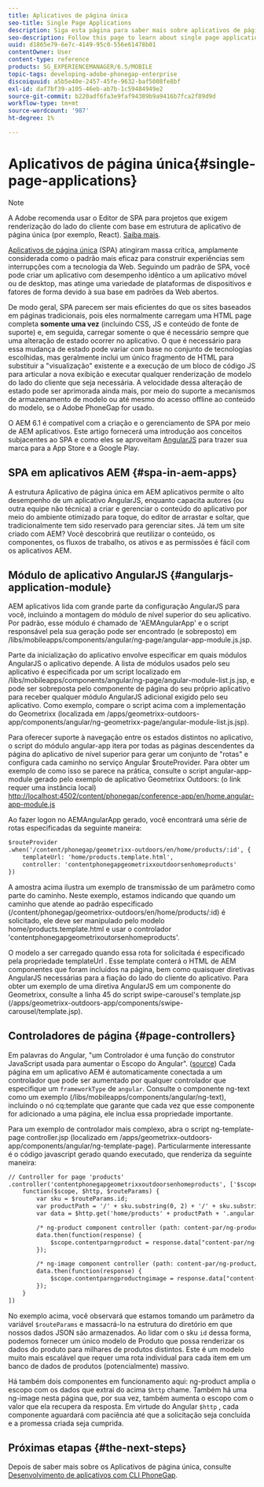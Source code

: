 ```yaml
---
title: Aplicativos de página única
seo-title: Single Page Applications
description: Siga esta página para saber mais sobre aplicativos de página única, ou seja, você pode criar um aplicativo com desempenho idêntico em um desktop ou aplicativo móvel.
seo-description: Follow this page to learn about single page applications, that is, you can create an application that performs identically to a desktop or mobile application.
uuid: d1865e79-6e7c-4149-95c0-556e61478b01
contentOwner: User
content-type: reference
products: SG_EXPERIENCEMANAGER/6.5/MOBILE
topic-tags: developing-adobe-phonegap-enterprise
discoiquuid: a5b5e40e-2457-45fe-9632-baf5008fe8bf
exl-id: daf7bf39-a105-46eb-ab7b-1c59484949e2
source-git-commit: b220adf6fa3e9faf94389b9a9416b7fca2f89d9d
workflow-type: tm+mt
source-wordcount: '987'
ht-degree: 1%

---
```


# Aplicativos de página única{#single-page-applications}

>[!NOTE]
>
>A Adobe recomenda usar o Editor de SPA para projetos que exigem renderização do lado do cliente com base em estrutura de aplicativo de página única (por exemplo, React). [Saiba mais](/help/sites-developing/spa-overview.md).

[Aplicativos de página única](https://en.wikipedia.org/wiki/Single-page_application) (SPA) atingiram massa crítica, amplamente considerada como o padrão mais eficaz para construir experiências sem interrupções com a tecnologia da Web. Seguindo um padrão de SPA, você pode criar um aplicativo com desempenho idêntico a um aplicativo móvel ou de desktop, mas atinge uma variedade de plataformas de dispositivos e fatores de forma devido à sua base em padrões da Web abertos.

De modo geral, SPA parecem ser mais eficientes do que os sites baseados em páginas tradicionais, pois eles normalmente carregam uma HTML page completa **somente uma vez** (incluindo CSS, JS e conteúdo de fonte de suporte) e, em seguida, carregar somente o que é necessário sempre que uma alteração de estado ocorrer no aplicativo. O que é necessário para essa mudança de estado pode variar com base no conjunto de tecnologias escolhidas, mas geralmente inclui um único fragmento de HTML para substituir a &quot;visualização&quot; existente e a execução de um bloco de código JS para articular a nova exibição e executar qualquer renderização de modelo do lado do cliente que seja necessária. A velocidade dessa alteração de estado pode ser aprimorada ainda mais, por meio do suporte a mecanismos de armazenamento de modelo ou até mesmo do acesso offline ao conteúdo do modelo, se o Adobe PhoneGap for usado.

O AEM 6.1 é compatível com a criação e o gerenciamento de SPA por meio de AEM aplicativos. Este artigo fornecerá uma introdução aos conceitos subjacentes ao SPA e como eles se aproveitam [AngularJS](https://angularjs.org/) para trazer sua marca para a App Store e a Google Play.

## SPA em aplicativos AEM {#spa-in-aem-apps}

A estrutura Aplicativo de página única em AEM aplicativos permite o alto desempenho de um aplicativo AngularJS, enquanto capacita autores (ou outra equipe não técnica) a criar e gerenciar o conteúdo do aplicativo por meio do ambiente otimizado para toque, do editor de arrastar e soltar, que tradicionalmente tem sido reservado para gerenciar sites. Já tem um site criado com AEM? Você descobrirá que reutilizar o conteúdo, os componentes, os fluxos de trabalho, os ativos e as permissões é fácil com os aplicativos AEM.

## Módulo de aplicativo AngularJS {#angularjs-application-module}

AEM aplicativos lida com grande parte da configuração AngularJS para você, incluindo a montagem do módulo de nível superior do seu aplicativo. Por padrão, esse módulo é chamado de &#39;AEMAngularApp&#39; e o script responsável pela sua geração pode ser encontrado (e sobreposto) em /libs/mobileapps/components/angular/ng-page/angular-app-module.js.jsp.

Parte da inicialização do aplicativo envolve especificar em quais módulos AngularJS o aplicativo depende. A lista de módulos usados pelo seu aplicativo é especificada por um script localizado em /libs/mobileapps/components/angular/ng-page/angular-module-list.js.jsp, e pode ser sobreposta pelo componente de página do seu próprio aplicativo para receber qualquer módulo AngularJS adicional exigido pelo seu aplicativo. Como exemplo, compare o script acima com a implementação do Geometrixx (localizada em /apps/geometrixx-outdoors-app/components/angular/ng-geometrixx-page/angular-module-list.js.jsp).

Para oferecer suporte à navegação entre os estados distintos no aplicativo, o script do módulo angular-app itera por todas as páginas descendentes da página do aplicativo de nível superior para gerar um conjunto de &quot;rotas&quot; e configura cada caminho no serviço Angular $routeProvider. Para obter um exemplo de como isso se parece na prática, consulte o script angular-app-module gerado pelo exemplo de aplicativo Geometrixx Outdoors: (o link requer uma instância local) [http://localhost:4502/content/phonegap/conference-app/en/home.angular-app-module.js](http://localhost:4502/content/phonegap/conference-app/en/home.angular-app-module.js)

Ao fazer logon no AEMAngularApp gerado, você encontrará uma série de rotas especificadas da seguinte maneira:

```xml
$routeProvider
.when('/content/phonegap/geometrixx-outdoors/en/home/products/:id', {
    templateUrl: 'home/products.template.html',
    controller: 'contentphonegapgeometrixxoutdoorsenhomeproducts'
})
```

A amostra acima ilustra um exemplo de transmissão de um parâmetro como parte do caminho. Neste exemplo, estamos indicando que quando um caminho que atende ao padrão especificado (/content/phonegap/geometrixx-outdoors/en/home/products/:id) é solicitado, ele deve ser manipulado pelo modelo home/products.template.html e usar o controlador &#39;contentphonegapgeometrixoutorsenhomeproducts&#39;.

O modelo a ser carregado quando essa rota for solicitada é especificado pela propriedade templateUrl . Esse template conterá o HTML de AEM componentes que foram incluídos na página, bem como quaisquer diretivas AngularJS necessárias para a fiação do lado do cliente do aplicativo. Para obter um exemplo de uma diretiva AngularJS em um componente do Geometrixx, consulte a linha 45 do script swipe-carousel&#39;s template.jsp (/apps/geometrixx-outdoors-app/components/swipe-carousel/template.jsp).

## Controladores de página {#page-controllers}

Em palavras do Angular, &quot;um Controlador é uma função do construtor JavaScript usada para aumentar o Escopo do Angular&quot;. ([source](https://docs.angularjs.org/guide/controller)) Cada página em um aplicativo AEM é automaticamente conectada a um controlador que pode ser aumentado por qualquer controlador que especifique um `frameworkType` de `angular`. Consulte o componente ng-text como um exemplo (/libs/mobileapps/components/angular/ng-text), incluindo o nó cq:template que garante que cada vez que esse componente for adicionado a uma página, ele inclua essa propriedade importante.

Para um exemplo de controlador mais complexo, abra o script ng-template-page controller.jsp (localizado em /apps/geometrixx-outdoors-app/components/angular/ng-template-page). Particularmente interessante é o código javascript gerado quando executado, que renderiza da seguinte maneira:

```xml
// Controller for page 'products'
.controller('contentphonegapgeometrixxoutdoorsenhomeproducts', ['$scope', '$http', '$routeParams',
    function($scope, $http, $routeParams) {
        var sku = $routeParams.id;
        var productPath = '/' + sku.substring(0, 2) + '/' + sku.substring(0, 4) + '/' + sku;
        var data = $http.get('home/products' + productPath + '.angular.json' + cacheKiller);

        /* ng-product component controller (path: content-par/ng-product) */
        data.then(function(response) {
            $scope.contentparngproduct = response.data["content-par/ng-product"].items;
        });

        /* ng-image component controller (path: content-par/ng-product/ng-image) */
        data.then(function(response) {
            $scope.contentparngproductngimage = response.data["content-par/ng-product/ng-image"].items;
        });
    }
])
```

No exemplo acima, você observará que estamos tomando um parâmetro da variável `$routeParams` e massacrá-lo na estrutura do diretório em que nossos dados JSON são armazenados. Ao lidar com o sku `id` dessa forma, podemos fornecer um único modelo de Produto que possa renderizar os dados do produto para milhares de produtos distintos. Este é um modelo muito mais escalável que requer uma rota individual para cada item em um banco de dados de produtos (potencialmente) massivo.

Há também dois componentes em funcionamento aqui: ng-product amplia o escopo com os dados que extrai do acima `$http` chame. Também há uma ng-image nesta página que, por sua vez, também aumenta o escopo com o valor que ela recupera da resposta. Em virtude do Angular `$http` , cada componente aguardará com paciência até que a solicitação seja concluída e a promessa criada seja cumprida.

## Próximas etapas {#the-next-steps}

Depois de saber mais sobre os Aplicativos de página única, consulte [Desenvolvimento de aplicativos com CLI PhoneGap](/help/mobile/phonegap-apps-pg-cli.md).
